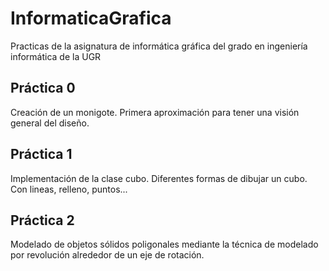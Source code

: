 # InformaticaGrafica
Practicas de la asignatura de informática gráfica del grado en ingeniería informática de la UGR
## Práctica 0
Creación de un monigote. Primera aproximación para tener una visión general del diseño.
## Práctica 1
Implementación de la clase cubo. Diferentes formas de dibujar un cubo. Con lineas, relleno, puntos...
## Práctica 2
Modelado de objetos sólidos poligonales mediante la técnica de modelado por revolución alrededor de un eje de rotación.
